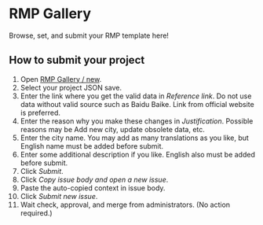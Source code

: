 # RMP Gallery

Browse, set, and submit your RMP template here!

## How to submit your project

1. Open [RMP Gallery / new](https://railmapgen.github.io/rmp-gallery/#/new).
2. Select your project JSON save.
3. Enter the link where you get the valid data in _Reference link_.
  Do not use data without valid source such as Baidu Baike. Link from official website is preferred.
4. Enter the reason why you make these changes in _Justification_.
  Possible reasons may be Add new city, update obsolete data, etc.
5. Enter the city name.
  You may add as many translations as you like, but English name must be added before submit.
6. Enter some additional description if you like.
  English also must be added before submit.
7. Click _Submit_.
8. Click _Copy issue body and open a new issue_.
9. Paste the auto-copied context in issue body.
10. Click _Submit new issue_.
11. Wait check, approval, and merge from administrators. (No action required.)
